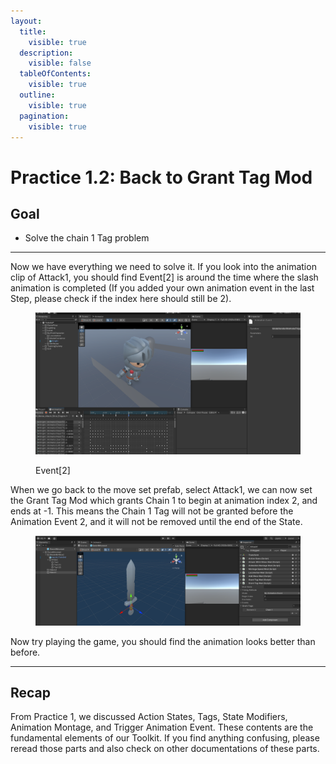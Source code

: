 ```yaml
---
layout:
  title:
    visible: true
  description:
    visible: false
  tableOfContents:
    visible: true
  outline:
    visible: true
  pagination:
    visible: true
---
```


# Practice 1.2: Back to Grant Tag Mod

## Goal

* Solve the chain 1 Tag problem

***

Now we have everything we need to solve it. If you look into the animation clip of Attack1, you should find Event\[2] is around the time where the slash animation is completed (If you added your own animation event in the last Step, please check if the index here should still be 2).

<figure><img src="../.gitbook/assets/image (51).png" alt=""><figcaption><p>Event[2]</p></figcaption></figure>

When we go back to the move set prefab, select Attack1, we can now set the Grant Tag Mod which grants Chain 1 to begin at animation index 2, and ends at -1. This means the Chain 1 Tag will not be granted before the Animation Event 2, and it will not be removed until the end of the State.

<figure><img src="../.gitbook/assets/image (52).png" alt=""><figcaption></figcaption></figure>

Now try playing the game, you should find the animation looks better than before.

***

## Recap

From Practice 1, we discussed Action States, Tags, State Modifiers, Animation Montage, and Trigger Animation Event. These contents are the fundamental elements of our Toolkit. If you find anything confusing, please reread those parts and also check on other documentations of these parts.
